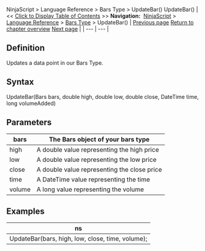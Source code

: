 ﻿
NinjaScript \> Language Reference \> Bars Type \> UpdateBar()
UpdateBar()
| \<\< [Click to Display Table of Contents](updatebar.md) \>\> **Navigation:**     [NinjaScript](ninjascript.md) \> [Language Reference](language_reference_wip.md) \> [Bars Type](bars_type.md) \> UpdateBar() | [Previous page](barstype_sessioniterator.md) [Return to chapter overview](bars_type.md) [Next page](chart_style.md) |
| --- | --- |
## Definition
Updates a data point in our Bars Type.
 
## Syntax
UpdateBar(Bars bars, double high, double low, double close, DateTime time, long volumeAdded)
 
## Parameters
| bars | The Bars object of your bars type |
| --- | --- |
| high | A double value representing the high price |
| low | A double value representing the low price |
| close | A double value representing the close price |
| time | A DateTime value representing the time |
| volume | A long value representing the volume |

## Examples
| ns |
| --- |
| UpdateBar(bars, high, low, close, time, volume); |
